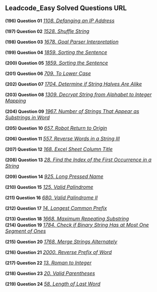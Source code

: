 ## Leadcode_Easy Solved Questions URL

**(196) Question 01** <a href="https://leetcode.com/problems/defanging-an-ip-address/submissions/939992990/" target="_blank" style="font-size: 16px;dispaly:inline-block;">_1108. Defanging an IP Address_</a> <br/>

**(197) Question 02** <a href="https://leetcode.com/problems/shuffle-string/submissions/940001682/" target="_blank" style="font-size: 16px;dispaly:inline-block;">_1528. Shuffle String_</a> <br/>

**(198) Question 03** <a href="https://leetcode.com/problems/goal-parser-interpretation/submissions/940014434/" target="_blank" style="font-size: 16px;dispaly:inline-block;">_1678. Goal Parser Interpretation_</a> <br/>

**(199) Question 04** <a href="https://leetcode.com/problems/sorting-the-sentence/submissions/940038521/" target="_blank" style="font-size: 16px;dispaly:inline-block;">_1859. Sorting the Sentence_</a> <br/>


**(200) Question 05** <a href="https://leetcode.com/problems/sorting-the-sentence/submissions/940038521/" target="_blank" style="font-size: 16px;dispaly:inline-block;">_1859. Sorting the Sentence_</a> <br/>

**(201) Question 06** <a href="https://leetcode.com/problems/to-lower-case/submissions/940056243/" target="_blank" style="font-size: 16px;dispaly:inline-block;">_709. To Lower Case_</a> <br/>

**(202) Question 07** <a href="https://leetcode.com/problems/determine-if-string-halves-are-alike/submissions/940063778/" target="_blank" style="font-size: 16px;dispaly:inline-block;">_1704. Determine if String Halves Are Alike_</a> <br/>

**(203) Question 08** <a href="https://leetcode.com/problems/decrypt-string-from-alphabet-to-integer-mapping/submissions/940404383/" target="_blank" style="font-size: 16px;dispaly:inline-block;">_1309. Decrypt String from Alphabet to Integer Mapping_</a> <br/>

**(204) Question 09** <a href="https://leetcode.com/problems/number-of-strings-that-appear-as-substrings-in-word/submissions/940416823/" target="_blank" style="font-size: 16px;dispaly:inline-block;">_1967. Number of Strings That Appear as Substrings in Word_</a> <br/>

**(205) Question 10** <a href="https://leetcode.com/problems/robot-return-to-origin/submissions/940451563/" target="_blank" style="font-size: 16px;dispaly:inline-block;">_657. Robot Return to Origin_</a> <br/>

**(206) Question 11** <a href="https://leetcode.com/problems/reverse-words-in-a-string-iii/submissions/940467572/" target="_blank" style="font-size: 16px;dispaly:inline-block;">_557. Reverse Words in a String III_</a> <br/>

**(207) Question 12** <a href="https://leetcode.com/problems/excel-sheet-column-title/submissions/940553131/" target="_blank" style="font-size: 16px;dispaly:inline-block;">_168. Excel Sheet Column Title_</a> <br/>

**(208) Question 13** <a href="https://leetcode.com/problems/find-the-index-of-the-first-occurrence-in-a-string/submissions/940566902/" target="_blank" style="font-size: 16px;dispaly:inline-block;">_28. Find the Index of the First Occurrence in a String_</a> <br/>

**(209) Question 14** <a href="https://leetcode.com/problems/long-pressed-name/submissions/940612906/" target="_blank" style="font-size: 16px;dispaly:inline-block;">_925. Long Pressed Name_</a> <br/>

**(210) Question 15** <a href="https://leetcode.com/problems/valid-palindrome/submissions/940637989/" target="_blank" style="font-size: 16px;dispaly:inline-block;">_125. Valid Palindrome_</a> <br/>


**(211) Question 16** <a href="https://leetcode.com/problems/valid-palindrome-ii/submissions/940910562/" target="_blank" style="font-size: 16px;dispaly:inline-block;">_680. Valid Palindrome II_</a> <br/>

**(212) Question 17** <a href="https://leetcode.com/problems/longest-common-prefix/submissions/940944147/" target="_blank" style="font-size: 16px;dispaly:inline-block;">_14. Longest Common Prefix_</a> <br/>

**(213) Question 18** <a href="https://leetcode.com/problems/maximum-repeating-substring/submissions/940966189/" target="_blank" style="font-size: 16px;dispaly:inline-block;">_1668. Maximum Repeating Substring_</a> <br/>
**(214) Question 19** <a href="https://leetcode.com/problems/check-if-binary-string-has-at-most-one-segment-of-ones/submissions/940973514/" target="_blank" style="font-size: 16px;dispaly:inline-block;">_1784. Check if Binary String Has at Most One Segment of Ones_</a> <br/>

**(215) Question 20** <a href="https://leetcode.com/problems/merge-strings-alternately/submissions/940982177/" target="_blank" style="font-size: 16px;dispaly:inline-block;">_1768. Merge Strings Alternately_</a> <br/>

**(216) Question 21** <a href="https://leetcode.com/problems/reverse-prefix-of-word/submissions/940986841/" target="_blank" style="font-size: 16px;dispaly:inline-block;">_2000. Reverse Prefix of Word_</a> <br/>

**(217) Question 22** <a href="https://leetcode.com/problems/roman-to-integer/submissions/941385070/" target="_blank" style="font-size: 16px;dispaly:inline-block;">_13. Roman to Integer_</a> <br/>

**(218) Question 23** <a href="https://leetcode.com/problems/valid-parentheses/submissions/941407957/" target="_blank" style="font-size: 16px;dispaly:inline-block;">_20. Valid Parentheses_</a> <br/>

**(219) Question 24** <a href="https://leetcode.com/problems/length-of-last-word/submissions/940995659/" target="_blank" style="font-size: 16px;dispaly:inline-block;">_58. Length of Last Word_</a> <br/> 


 
